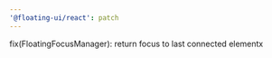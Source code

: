 ```yaml
---
'@floating-ui/react': patch
---
```


fix(FloatingFocusManager): return focus to last connected elementx
